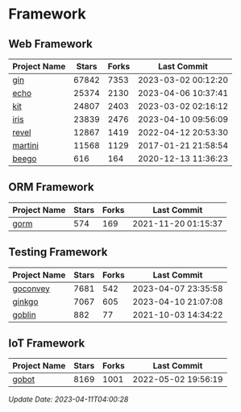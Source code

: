# Framework

## Web Framework
| Project Name | Stars | Forks | Last Commit |
| ------------ | ----- | ----- | ----------- |
| [gin](https://github.com/gin-gonic/gin) | 67842 | 7353 | 2023-03-02 00:12:20 |
| [echo](https://github.com/labstack/echo) | 25374 | 2130 | 2023-04-06 10:37:41 |
| [kit](https://github.com/go-kit/kit) | 24807 | 2403 | 2023-03-02 02:16:12 |
| [iris](https://github.com/kataras/iris) | 23839 | 2476 | 2023-04-10 09:56:09 |
| [revel](https://github.com/revel/revel) | 12867 | 1419 | 2022-04-12 20:53:30 |
| [martini](https://github.com/go-martini/martini) | 11568 | 1129 | 2017-01-21 21:58:54 |
| [beego](https://github.com/astaxie/beego) | 616 | 164 | 2020-12-13 11:36:23 |

## ORM Framework
| Project Name | Stars | Forks | Last Commit |
| ------------ | ----- | ----- | ----------- |
| [gorm](https://github.com/jinzhu/gorm) | 574 | 169 | 2021-11-20 01:15:37 |

## Testing Framework
| Project Name | Stars | Forks | Last Commit |
| ------------ | ----- | ----- | ----------- |
| [goconvey](https://github.com/smartystreets/goconvey) | 7681 | 542 | 2023-04-07 23:35:58 |
| [ginkgo](https://github.com/onsi/ginkgo) | 7067 | 605 | 2023-04-10 21:07:08 |
| [goblin](https://github.com/franela/goblin) | 882 | 77 | 2021-10-03 14:34:22 |

## IoT Framework
| Project Name | Stars | Forks | Last Commit |
| ------------ | ----- | ----- | ----------- |
| [gobot](https://github.com/hybridgroup/gobot) | 8169 | 1001 | 2022-05-02 19:56:19 |

*Update Date: 2023-04-11T04:00:28*